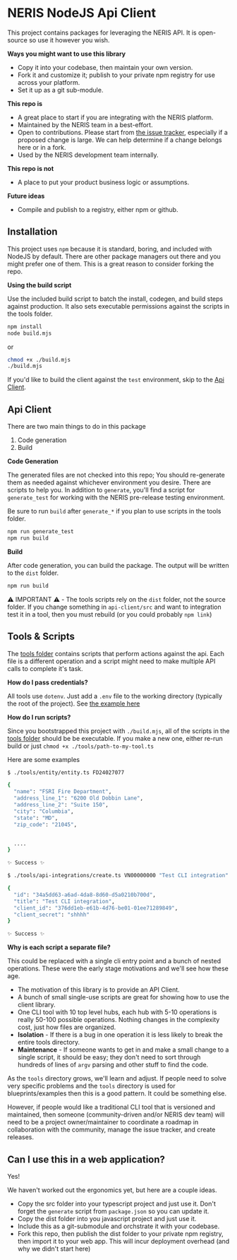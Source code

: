 # NERIS NodeJS Api Client

This project contains packages for leveraging the NERIS API. It is open-source so use it however you wish. 

**Ways you might want to use this library**

- Copy it into your codebase, then maintain your own version.
- Fork it and customize it; publish to your private npm registry for use across your platform. 
- Set it up as a git sub-module.

**This repo is**

- A great place to start if you are integrating with the NERIS platform. 
- Maintained by the NERIS team in a best-effort.
- Open to contributions. Please start from [the issue tracker](https://github.com/ulfsri/neris-nodejs-client/issues), especially if a proposed change is large. We can help determine if a change belongs here or in a fork. 
- Used by the NERIS development team internally.

**This repo is not**

- A place to put your product business logic or assumptions.

**Future ideas**

- Compile and publish to a registry, either npm or github.

## Installation

This project uses `npm` because it is standard, boring, and included with NodeJS by default. There are other package managers out there and you might prefer one of them. This is a great reason to consider forking the repo. 

**Using the build script**

Use the included build script to batch the install, codegen, and build steps against production. It also sets executable permissions against the scripts in the tools folder.

```bash
npm install 
node build.mjs
```

or

```bash 
chmod +x ./build.mjs
./build.mjs
```

If you'd like to build the client against the `test` environment, skip to the [Api Client](#api-client).


## Api Client

There are two main things to do in this package

1. Code generation
2. Build

**Code Generation**

The generated files are not checked into this repo; You should re-generate them as needed against whichever environment you desire. There are scripts to help you. In addition to `generate`, you'll find a script for `generate_test` for working with the NERIS pre-release testing environment.

Be sure to run `build` after `generate_*` if you plan to use scripts in the tools folder.

```bash
npm run generate_test
npm run build
```

**Build**

After code generation, you can build the package. The output will be written to the `dist` folder. 

```bash
npm run build
```

⚠️ IMPORTANT ⚠️ - The tools scripts rely on the `dist` folder, not the source folder. If you change something in `api-client/src` and want to integration test it in a tool, then you must rebuild (or you could probably `npm link`)

## Tools & Scripts

The [tools folder](./tools/) contains scripts that perform actions against the api. Each file is a different operation and a script might need to make multiple API calls to complete it's task. 

**How do I pass credentials?**

All tools use `dotenv`.  Just add a `.env` file to the working directory (typically the root of the project). See [the example here](./.env.example)

**How do I run scripts?**

Since you bootstrapped this project with `./build.mjs`, all of the scripts in the [tools folder](./tools/) should be be executable. If you make a new one, either re-run build or just `chmod +x ./tools/path-to-my-tool.ts`

Here are some examples

```bash
$ ./tools/entity/entity.ts FD24027077

{
  "name": "FSRI Fire Department",
  "address_line_1": "6200 Old Dobbin Lane",
  "address_line_2": "Suite 150",
  "city": "Columbia",
  "state": "MD",
  "zip_code": "21045",


  ....
}

✨ Success ✨ 
```


```bash
$ ./tools/api-integrations/create.ts VN00000000 "Test CLI integration"

{
  "id": "34a5dd63-a6ad-4da8-8d60-d5a0210b700d",
  "title": "Test CLI integration",
  "client_id": "376dd1eb-e61b-4d76-be01-01ee71289849",
  "client_secret": "shhhh"
}

✨ Success ✨ 
```

**Why is each script a separate file?**

This could be replaced with a single cli entry point and a bunch of nested operations. These were the early stage motivations and we'll see how these age. 

- The motivation of this library is to provide an API Client. 
- A bunch of small single-use scripts are great for showing how to use the client library. 
- One CLI tool with 10 top level hubs, each hub with 5-10 operations is really 50-100 possible operations. Nothing changes in the complexity cost, just how files are organized. 
- **Isolation** - If there is a bug in one operation it is less likely to break the entire tools directory.
- **Maintenance** - If someone wants to get in and make a small change to a single script, it should be easy; they don't need to sort through hundreds of lines of `argv` parsing and other stuff to find the code. 

As the `tools` directory grows, we'll learn and adjust. If people need to solve very specific problems and the `tools` directory is used for blueprints/examples then this is a good pattern. It could be something else. 

However, if people would like a traditional CLI tool that is versioned and maintained, then someone (community-driven and/or NERIS dev team) will need to be a project owner/maintainer to coordinate a roadmap in collaboration with the community, manage the issue tracker, and create releases.

## Can I use this in a web application?

Yes! 

We haven't worked out the ergonomics yet, but here are a couple ideas. 

- Copy the src folder into your typescript project and just use it. Don't forget the `generate` script from `package.json` so you can update it. 
- Copy the dist folder into you javascript project and just use it. 
- Include this as a git-submodule and orchstrate it with your codebase.
- Fork this repo, then publish the dist folder to your private npm registry, then import it to your web app. This will incur deployment overhead (and why we didn't start here)